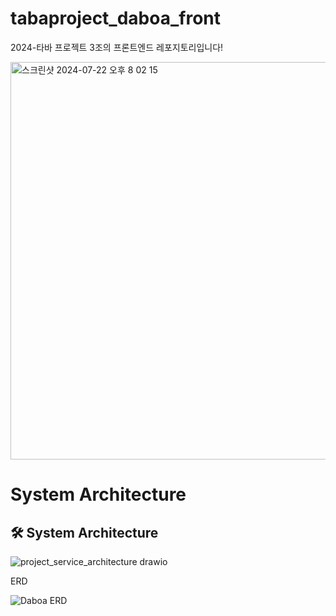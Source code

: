 # tabaproject_daboa_front

2024-타바 프로젝트 3조의 프론트엔드 레포지토리입니다!

<img width="636" alt="스크린샷 2024-07-22 오후 8 02 15" src="https://github.com/user-attachments/assets/4e1e4f0d-44c5-41a6-9e81-58adbad20234">

# System Architecture
## 🛠️ System Architecture
![project_service_architecture drawio](https://github.com/user-attachments/assets/cdee9db6-982e-4564-adcb-3c5785d9c5f5)
</div>

ERD

![Daboa ERD](https://github.com/user-attachments/assets/37e74be4-ba5f-4ca2-8add-c2e895e537e9)
